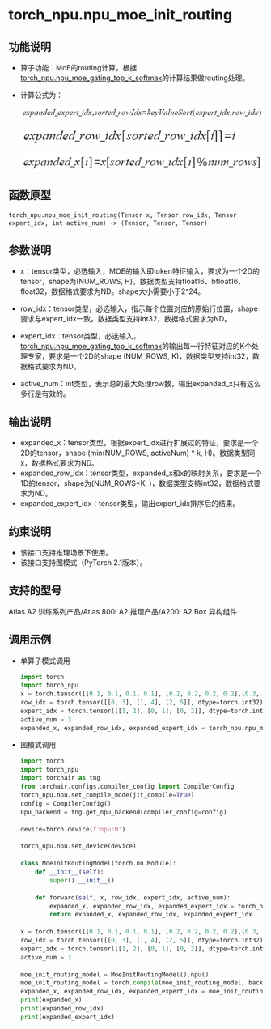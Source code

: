 # torch_npu.npu_moe_init_routing

## 功能说明

- 算子功能：MoE的routing计算，根据[torch_npu.npu_moe_gating_top_k_softmax](torch_npu-npu_moe_gating_top_k_softmax.md)的计算结果做routing处理。
- 计算公式为：

    ![](figures/zh-cn_formulaimage_0000001855915460.png)

    ![](figures/zh-cn_formulaimage_0000001902036405.png)

    ![](figures/zh-cn_formulaimage_0000001855916732.png)

## 函数原型

```
torch_npu.npu_moe_init_routing(Tensor x, Tensor row_idx, Tensor expert_idx, int active_num) -> (Tensor, Tensor, Tensor)
```

## 参数说明

- x：tensor类型，必选输入，MOE的输入即token特征输入，要求为一个2D的tensor，shape为(NUM_ROWS, H)。数据类型支持float16、bfloat16、float32，数据格式要求为ND。shape大小需要小于2^24。
- row_idx：tensor类型，必选输入，指示每个位置对应的原始行位置，shape要求与expert_idx一致。数据类型支持int32，数据格式要求为ND。
- expert_idx：tensor类型，必选输入，[torch_npu.npu_moe_gating_top_k_softmax](torch_npu-npu_moe_gating_top_k_softmax.md)的输出每一行特征对应的K个处理专家，要求是一个2D的shape (NUM_ROWS, K)，数据类型支持int32，数据格式要求为ND。

- active_num：int类型，表示总的最大处理row数，输出expanded_x只有这么多行是有效的。

## 输出说明

- expanded_x：tensor类型，根据expert_idx进行扩展过的特征，要求是一个2D的tensor，shape (min(NUM_ROWS, activeNum) \* k, H)。数据类型同x，数据格式要求为ND。
- expanded_row_idx：tensor类型，expanded_x和x的映射关系，要求是一个1D的tensor，shape为(NUM_ROWS\*K, )，数据类型支持int32，数据格式要求为ND。
- expanded_expert_idx：tensor类型，输出expert_idx排序后的结果。

## 约束说明

- 该接口支持推理场景下使用。
- 该接口支持图模式（PyTorch 2.1版本）。

## 支持的型号

<term>Atlas A2 训练系列产品/Atlas 800I A2 推理产品/A200I A2 Box 异构组件</term> 

## 调用示例

- 单算子模式调用

    ```python
    import torch
    import torch_npu
    x = torch.tensor([[0.1, 0.1, 0.1, 0.1], [0.2, 0.2, 0.2, 0.2],[0.3, 0.3, 0.3, 0.3]], dtype=torch.float32).to("npu")
    row_idx = torch.tensor([[0, 3], [1, 4], [2, 5]], dtype=torch.int32).to("npu")
    expert_idx = torch.tensor([[1, 2], [0, 1], [0, 2]], dtype=torch.int32).to("npu")
    active_num = 3
    expanded_x, expanded_row_idx, expanded_expert_idx = torch_npu.npu_moe_init_routing(x, row_idx, expert_idx, active_num)
    ```

- 图模式调用

    ```python
    import torch
    import torch_npu
    import torchair as tng
    from torchair.configs.compiler_config import CompilerConfig
    torch_npu.npu.set_compile_mode(jit_compile=True)
    config = CompilerConfig()
    npu_backend = tng.get_npu_backend(compiler_config=config)
    
    device=torch.device(f'npu:0')
    
    torch_npu.npu.set_device(device)
    
    class MoeInitRoutingModel(torch.nn.Module):
        def __init__(self):
            super().__init__()
    
        def forward(self, x, row_idx, expert_idx, active_num):
            expanded_x, expanded_row_idx, expanded_expert_idx = torch_npu.npu_moe_init_routing(x, row_idx, expert_idx, active_num=active_num)
            return expanded_x, expanded_row_idx, expanded_expert_idx
    
    x = torch.tensor([[0.1, 0.1, 0.1, 0.1], [0.2, 0.2, 0.2, 0.2],[0.3, 0.3, 0.3, 0.3]], dtype=torch.float32).to("npu")
    row_idx = torch.tensor([[0, 3], [1, 4], [2, 5]], dtype=torch.int32).to("npu")
    expert_idx = torch.tensor([[1, 2], [0, 1], [0, 2]], dtype=torch.int32).to("npu")
    active_num = 3
    
    moe_init_routing_model = MoeInitRoutingModel().npu()
    moe_init_routing_model = torch.compile(moe_init_routing_model, backend=npu_backend, dynamic=True)
    expanded_x, expanded_row_idx, expanded_expert_idx = moe_init_routing_model(x, row_idx, expert_idx, active_num=active_num)
    print(expanded_x)
    print(expanded_row_idx)
    print(expanded_expert_idx)
    ```

